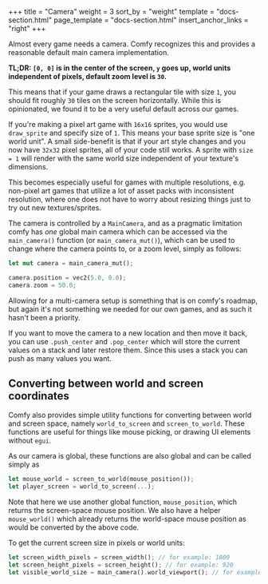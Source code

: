 +++
title = "Camera"
weight = 3
sort_by = "weight"
template = "docs-section.html"
page_template = "docs-section.html"
insert_anchor_links = "right"
+++

Almost every game needs a camera. Comfy recognizes this and provides a
reasonable default main camera implementation.

**TL;DR: `[0, 0]` is in the center of the screen, `y` goes up, world units
independent of pixels, default zoom level is `30`.**

This means that if your game draws a rectangular tile with size `1`, you should
fit roughly `30` tiles on the screen horizontally. While this is opinionated,
we found it to be a very useful default across our games.

If you're making a pixel art game with `16x16` sprites, you would use
`draw_sprite` and specify size of `1`. This means your base sprite size is "one
world unit". A small side-benefit is that if your art style changes and you now
have `32x32` pixel sprites, all of your code still works. A sprite with `size =
1` will render with the same world size independent of your texture's
dimensions.

This becomes especially useful for games with multiple resolutions, e.g.
non-pixel art games that utilize a lot of asset packs with inconsistent
resolution, where one does not have to worry about resizing things just to try
out new textures/sprites.

The camera is controlled by a `MainCamera`, and as a pragmatic limitation comfy
has _one_ global main camera which can be accessed via the `main_camera()`
function (or `main_camera_mut()`), which can be used to change where the camera
points to, or a zoom level, simply as follows:

```rust
let mut camera = main_camera_mut();

camera.position = vec2(5.0, 0.0);
camera.zoom = 50.0;
```

Allowing for a multi-camera setup is something that is on comfy's roadmap, but again
it's not something we needed for our own games, and as such it hasn't been a priority.

If you want to move the camera to a new location and then move it back, you can
use `.push_center` and `.pop_center` which will store the current values on a
stack and later restore them. Since this uses a stack you can push as many
values you want.

## Converting between world and screen coordinates

Comfy also provides simple utility functions for converting between world and
screen space, namely `world_to_screen` and `screen_to_world`. These functions
are useful for things like mouse picking, or drawing UI elements without `egui`.

As our camera is global, these functions are also global and can be called simply as

```rust
let mouse_world = screen_to_world(mouse_position());
let player_screen = world_to_screen(...);
```

Note that here we use another global function, `mouse_position`, which returns
the screen-space mouse position. We also have a helper `mouse_world()` which
already returns the world-space mouse position as would be converted by the
above code.

To get the current screen size in pixels or world units:
```rust
let screen_width_pixels = screen_width(); // for example: 1800
let screen_height_pixels = screen_height(); // for example: 920
let visible_world_size = main_camera().world_viewport(); // for example: 30.0 x 16.8
```
